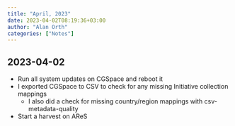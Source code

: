 ```yaml
---
title: "April, 2023"
date: 2023-04-02T08:19:36+03:00
author: "Alan Orth"
categories: ["Notes"]
---
```


## 2023-04-02

- Run all system updates on CGSpace and reboot it
- I exported CGSpace to CSV to check for any missing Initiative collection mappings
  - I also did a check for missing country/region mappings with csv-metadata-quality
- Start a harvest on AReS

<!--more-->

<!-- vim: set sw=2 ts=2: -->
